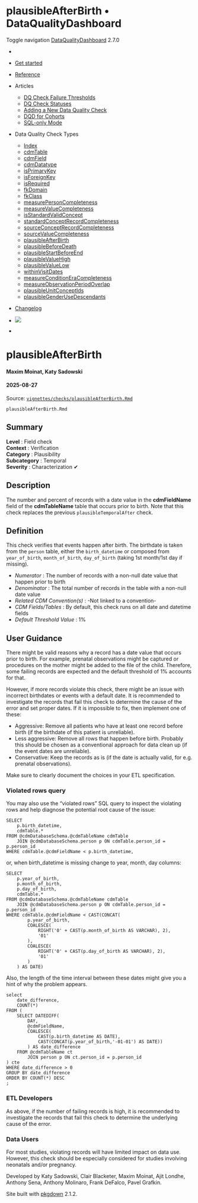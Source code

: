 # plausibleAfterBirth • DataQualityDashboard

Toggle navigation [DataQualityDashboard](../../index.html) 2.7.0

  * [ ](../../index.html)
  * [Get started](../../articles/DataQualityDashboard.html)
  * [Reference](../../reference/index.html)
  * Articles 
    * [DQ Check Failure Thresholds](../../articles/Thresholds.html)
    * [DQ Check Statuses](../../articles/CheckStatusDefinitions.html)
    * [Adding a New Data Quality Check](../../articles/AddNewCheck.html)
    * [DQD for Cohorts](../../articles/DqdForCohorts.html)
    * [SQL-only Mode](../../articles/SqlOnly.html)
  * Data Quality Check Types 
    * [Index](../../articles/checkIndex.html)
    * [cdmTable](../../articles/checks/cdmTable.html)
    * [cdmField](../../articles/checks/cdmField.html)
    * [cdmDatatype](../../articles/checks/cdmDatatype.html)
    * [isPrimaryKey](../../articles/checks/isPrimaryKey.html)
    * [isForeignKey](../../articles/checks/isForeignKey.html)
    * [isRequired](../../articles/checks/isRequired.html)
    * [fkDomain](../../articles/checks/fkDomain.html)
    * [fkClass](../../articles/checks/fkClass.html)
    * [measurePersonCompleteness](../../articles/checks/measurePersonCompleteness.html)
    * [measureValueCompleteness](../../articles/checks/measureValueCompleteness.html)
    * [isStandardValidConcept](../../articles/checks/isStandardValidConcept.html)
    * [standardConceptRecordCompleteness](../../articles/checks/standardConceptRecordCompleteness.html)
    * [sourceConceptRecordCompleteness](../../articles/checks/sourceConceptRecordCompleteness.html)
    * [sourceValueCompleteness](../../articles/checks/sourceValueCompleteness.html)
    * [plausibleAfterBirth](../../articles/checks/plausibleAfterBirth.html)
    * [plausibleBeforeDeath](../../articles/checks/plausibleBeforeDeath.html)
    * [plausibleStartBeforeEnd](../../articles/checks/plausibleStartBeforeEnd.html)
    * [plausibleValueHigh](../../articles/checks/plausibleValueHigh.html)
    * [plausibleValueLow](../../articles/checks/plausibleValueLow.html)
    * [withinVisitDates](../../articles/checks/withinVisitDates.html)
    * [measureConditionEraCompleteness](../../articles/checks/measureConditionEraCompleteness.html)
    * [measureObservationPeriodOverlap](../../articles/checks/measureObservationPeriodOverlap.html)
    * [plausibleUnitConceptIds](../../articles/checks/plausibleUnitConceptIds.html)
    * [plausibleGenderUseDescendants](../../articles/checks/plausibleGenderUseDescendants.html)
  * [Changelog](../../news/index.html)


  * [![](https://ohdsi.github.io/Hades/images/hadesMini.png)](https://ohdsi.github.io/Hades)
  * [ ](https://github.com/OHDSI/DataQualityDashboard/)



# plausibleAfterBirth

#### Maxim Moinat, Katy Sadowski

#### 2025-08-27

Source: [`vignettes/checks/plausibleAfterBirth.Rmd`](https://github.com/OHDSI/DataQualityDashboard/blob/HEAD/vignettes/checks/plausibleAfterBirth.Rmd)

`plausibleAfterBirth.Rmd`

## Summary

**Level** : Field check  
**Context** : Verification  
**Category** : Plausibility  
**Subcategory** : Temporal  
**Severity** : Characterization ✔

## Description

The number and percent of records with a date value in the **cdmFieldName** field of the **cdmTableName** table that occurs prior to birth. Note that this check replaces the previous `plausibleTemporalAfter` check.

## Definition

This check verifies that events happen after birth. The birthdate is taken from the `person` table, either the `birth_datetime` or composed from `year_of_birth`, `month_of_birth`, `day_of_birth` (taking 1st month/1st day if missing).

  * _Numerator_ : The number of records with a non-null date value that happen prior to birth
  * _Denominator_ : The total number of records in the table with a non-null date value
  * _Related CDM Convention(s)_ : -Not linked to a convention-
  * _CDM Fields/Tables_ : By default, this check runs on all date and datetime fields
  * _Default Threshold Value_ : 1%



## User Guidance

There might be valid reasons why a record has a date value that occurs prior to birth. For example, prenatal observations might be captured or procedures on the mother might be added to the file of the child. Therefore, some failing records are expected and the default threshold of 1% accounts for that.

However, if more records violate this check, there might be an issue with incorrect birthdates or events with a default date. It is recommended to investigate the records that fail this check to determine the cause of the error and set proper dates. If it is impossible to fix, then implement one of these:

  * Aggressive: Remove all patients who have at least one record before birth (if the birthdate of this patient is unreliable).
  * Less aggressive: Remove all rows that happen before birth. Probably this should be chosen as a conventional approach for data clean up (if the event dates are unreliable).
  * Conservative: Keep the records as is (if the date is actually valid, for e.g. prenatal observations).



Make sure to clearly document the choices in your ETL specification.

### Violated rows query

You may also use the “violated rows” SQL query to inspect the violating rows and help diagnose the potential root cause of the issue:
    
    
    SELECT 
        p.birth_datetime, 
        cdmTable.*
    FROM @cdmDatabaseSchema.@cdmTableName cdmTable
        JOIN @cdmDatabaseSchema.person p ON cdmTable.person_id = p.person_id
    WHERE cdmTable.@cdmFieldName < p.birth_datetime, 

or, when birth_datetime is missing change to year, month, day columns:
    
    
    SELECT 
        p.year_of_birth, 
        p.month_of_birth, 
        p.day_of_birth, 
        cdmTable.*
    FROM @cdmDatabaseSchema.@cdmTableName cdmTable
        JOIN @cdmDatabaseSchema.person p ON cdmTable.person_id = p.person_id
    WHERE cdmTable.@cdmFieldName < CAST(CONCAT(
            p.year_of_birth,
            COALESCE(
                RIGHT('0' + CAST(p.month_of_birth AS VARCHAR), 2),
                '01'
            ),
            COALESCE(
                RIGHT('0' + CAST(p.day_of_birth AS VARCHAR), 2),
                '01'
            )
        ) AS DATE)

Also, the length of the time interval between these dates might give you a hint of why the problem appears.
    
    
    select 
        date_difference, 
        COUNT(*)
    FROM (
        SELECT DATEDIFF(
            DAY, 
            @cdmFieldName, 
            COALESCE(
                CAST(p.birth_datetime AS DATE),
                CAST(CONCAT(p.year_of_birth,'-01-01') AS DATE))
            ) AS date_difference
        FROM @cdmTableName ct
            JOIN person p ON ct.person_id = p.person_id 
    ) cte
    WHERE date_difference > 0
    GROUP BY date_difference
    ORDER BY COUNT(*) DESC
    ;

### ETL Developers

As above, if the number of failing records is high, it is recommended to investigate the records that fail this check to determine the underlying cause of the error.

### Data Users

For most studies, violating records will have limited impact on data use. However, this check should be especially considered for studies involving neonatals and/or pregnancy.

Developed by Katy Sadowski, Clair Blacketer, Maxim Moinat, Ajit Londhe, Anthony Sena, Anthony Molinaro, Frank DeFalco, Pavel Grafkin.

Site built with [pkgdown](https://pkgdown.r-lib.org/) 2.1.2.
